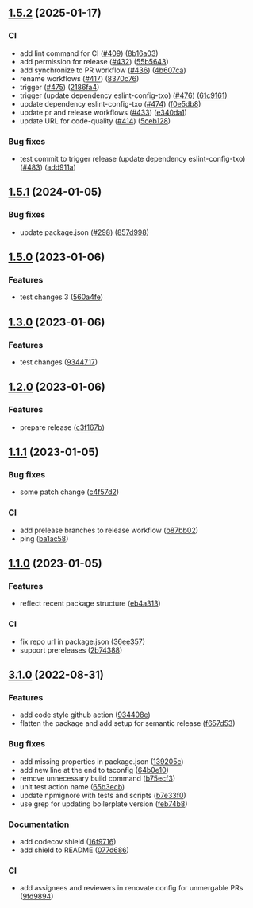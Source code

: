 ## [1.5.2](https://github.com/technology-studio/test-publish/compare/v1.5.1...v1.5.2) (2025-01-17)


### CI

* add lint command for CI ([#409](https://github.com/technology-studio/test-publish/issues/409)) ([8b16a03](https://github.com/technology-studio/test-publish/commit/8b16a03a44d06e8ecffa07c1ac6c1fe7dddfcc6a))
* add permission for release ([#432](https://github.com/technology-studio/test-publish/issues/432)) ([55b5643](https://github.com/technology-studio/test-publish/commit/55b56433f98925257a1934dd88aec195f8ef5af7))
* add synchronize to PR workflow ([#436](https://github.com/technology-studio/test-publish/issues/436)) ([4b607ca](https://github.com/technology-studio/test-publish/commit/4b607ca2177bea55701b55aa5236a8dcf70dfa28))
* rename workflows ([#417](https://github.com/technology-studio/test-publish/issues/417)) ([8370c76](https://github.com/technology-studio/test-publish/commit/8370c76ae3b23f9c4255dddfdf2c0f6d4e7e813c))
* trigger ([#475](https://github.com/technology-studio/test-publish/issues/475)) ([2186fa4](https://github.com/technology-studio/test-publish/commit/2186fa4a7726c3297055aac1648fd3dc2b19c18f))
* trigger (update dependency eslint-config-txo) ([#476](https://github.com/technology-studio/test-publish/issues/476)) ([61c9161](https://github.com/technology-studio/test-publish/commit/61c9161fcee194b21898ccc8b46fe2043c7b38f7))
* update dependency eslint-config-txo ([#474](https://github.com/technology-studio/test-publish/issues/474)) ([f0e5db8](https://github.com/technology-studio/test-publish/commit/f0e5db8c8828d639361ba60853dc8bac17dc6bdd))
* update pr and release workflows ([#433](https://github.com/technology-studio/test-publish/issues/433)) ([e340da1](https://github.com/technology-studio/test-publish/commit/e340da1c4bc90a879d5c19a627e103e16f57f172))
* update URL for code-quality ([#414](https://github.com/technology-studio/test-publish/issues/414)) ([5ceb128](https://github.com/technology-studio/test-publish/commit/5ceb12829c60e91a827d0e323c731e7e7ec1dd9f))


### Bug fixes

* test commit to trigger release (update dependency eslint-config-txo) ([#483](https://github.com/technology-studio/test-publish/issues/483)) ([add911a](https://github.com/technology-studio/test-publish/commit/add911af600065f0bd1f57a7d5daccb329a792fd))

## [1.5.1](https://github.com/technology-studio/test-publish/compare/v1.5.0...v1.5.1) (2024-01-05)


### Bug fixes

* update package.json ([#298](https://github.com/technology-studio/test-publish/issues/298)) ([857d998](https://github.com/technology-studio/test-publish/commit/857d9980e1e53ab245abd61c90da5038e09d58f1))

## [1.5.0](https://github.com/technology-studio/test-publish/compare/v1.4.0...v1.5.0) (2023-01-06)


### Features

* test changes 3 ([560a4fe](https://github.com/technology-studio/test-publish/commit/560a4feefbec7ea4b3b5684899613b1e76501067))

## [1.3.0](https://github.com/technology-studio/test-publish/compare/v1.2.0...v1.3.0) (2023-01-06)


### Features

* test changes ([9344717](https://github.com/technology-studio/test-publish/commit/9344717f8a8c8f82c912822f52b8733ab1e4b02e))

## [1.2.0](https://github.com/technology-studio/test-publish/compare/v1.1.1...v1.2.0) (2023-01-06)


### Features

* prepare release ([c3f167b](https://github.com/technology-studio/test-publish/commit/c3f167b620365698795e93eb446579873c8a6de3))

## [1.1.1](https://github.com/technology-studio/test-publish/compare/v1.1.0...v1.1.1) (2023-01-05)


### Bug fixes

* some patch change ([c4f57d2](https://github.com/technology-studio/test-publish/commit/c4f57d22b7376ef350bcc0ee435440a69fe35577))


### CI

* add prelease branches to release workflow ([b87bb02](https://github.com/technology-studio/test-publish/commit/b87bb02bb899a51fdc913b5584388618e6136284))
* ping ([ba1ac58](https://github.com/technology-studio/test-publish/commit/ba1ac58e94bba03d68f59d4e91aff1660ebb4e95))

## [1.1.0](https://github.com/technology-studio/test-publish/compare/v1.0.5...v1.1.0) (2023-01-05)


### Features

* reflect recent package structure ([eb4a313](https://github.com/technology-studio/test-publish/commit/eb4a3132e20111f706c6b2d9a495d5e6c8e6d465))


### CI

* fix repo url in package.json ([36ee357](https://github.com/technology-studio/test-publish/commit/36ee35718177134ea381975384b6bbac16b442bd))
* support prereleases ([2b74388](https://github.com/technology-studio/test-publish/commit/2b743888327789257f0ba74792f412d32d7ac2bb))

## [3.1.0](https://github.com/technology-studio/config-manager/compare/v3.0.1...v3.1.0) (2022-08-31)


### Features

* add code style github action ([934408e](https://github.com/technology-studio/config-manager/commit/934408e60fcffa6c52a841a3eedb15ff8e66204b))
* flatten the package and add setup for semantic release ([f657d53](https://github.com/technology-studio/config-manager/commit/f657d530b1131588682f2c8612485d26cfe69a74))


### Bug fixes

* add missing properties in package.json ([139205c](https://github.com/technology-studio/config-manager/commit/139205c8d7d0204806b01a9a338fc71902e021e3))
* add new line at the end to tsconfig ([64b0e10](https://github.com/technology-studio/config-manager/commit/64b0e107269edb00bb4aed0a8a3304b163d507dd))
* remove unnecessary build command ([b75ecf3](https://github.com/technology-studio/config-manager/commit/b75ecf39ecb3a4a1375b90e8565b7cdc06c957c5))
* unit test action name ([65b3ecb](https://github.com/technology-studio/config-manager/commit/65b3ecb669ee05ba1fbb7866b98f9607b78b1c72))
* update npmignore with tests and scripts ([b7e33f0](https://github.com/technology-studio/config-manager/commit/b7e33f09c70e3024ff2941b59598d8864fe1edc5))
* use grep for updating boilerplate version ([feb74b8](https://github.com/technology-studio/config-manager/commit/feb74b82fa0a13c5e5001365843c77988f3ece75))


### Documentation

* add codecov shield ([16f9716](https://github.com/technology-studio/config-manager/commit/16f9716c6b0e00c362228c1c01f9daa1f0b1a2d0))
* add shield to README ([077d686](https://github.com/technology-studio/config-manager/commit/077d68629f5058c4acf5c70551bedfa017c01c9a))


### CI

* add assignees and reviewers in renovate config for unmergable PRs ([9fd9894](https://github.com/technology-studio/config-manager/commit/9fd9894a505fb32295528bb40f9d0fb0c8f0eeed))
